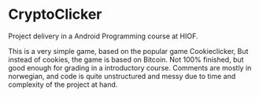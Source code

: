 # CryptoClicker
Project delivery in a Android Programming course at HIOF.

This is a very simple game, based on the popular game Cookieclicker, But instead of cookies, the game is based on Bitcoin. Not 100% finished, but good enough for grading in a introductory course.
Comments are mostly in norwegian, and code is quite unstructured and messy due to time and complexity of the project at hand.
